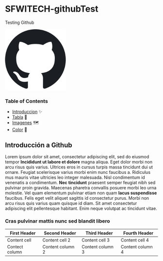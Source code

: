 # SFWITECH-githubTest
 Testing Github

<img src="img/mark-github.png" alt="Github logo" width="200" height="200">


### Table of Contents

- [Introduccion](#introduccion) :sparkles: 
- [Tabla](#tabla) :heart_decoration:
- [Imagenes](#imagenes) :world_map:
- [Color](#color)  :art:


## Introducción a Github

Lorem ipsum dolor sit amet, consectetur adipiscing elit, sed do eiusmod tempor **Incididunt ut labore et dolore** magna aliqua. Eget dolor morbi non arcu risus quis varius. Ultrices eros in cursus turpis massa tincidunt dui ut ornare. Feugiat scelerisque varius morbi enim nunc faucibus a. Ridiculus mus mauris vitae ultricies leo integer malesuada. Nisl condimentum id venenatis a condimentum. __Nec tincidunt__ praesent semper feugiat nibh sed pulvinar proin gravida. Maecenas pharetra convallis posuere morbi leo urna molestie. Vel quam elementum pulvinar etiam non quam **lacus suspendisse** faucibus. Felis eget velit aliquet sagittis id consectetur purus. Morbi non arcu risus quis varius quam quisque id diam. Sit amet consectetur adipiscing elit pellentesque habitant. Enim neque volutpat ac tincidunt vitae.

### Cras pulvinar mattis nunc sed blandit libero



 First Header | Second Header | Third Header | Fourth Header 
 -------------|---------------|---------------|---------------
 Content cell | Content cell 2| Content cell 3| Content cell 4
 Contect column | Content column 2 | Content column 3 | Content column 4